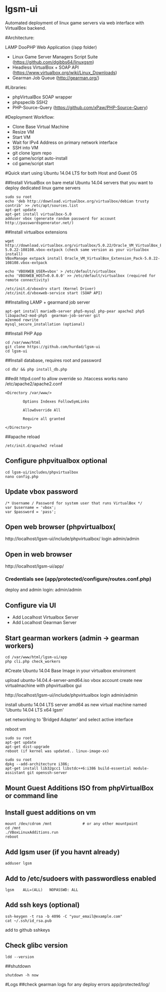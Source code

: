 # lgsm-ui

Automated deployment of linux game servers via web interface with VirtualBox backend.

#Architecture:

LAMP DooPHP Web Application (/app folder)
- Linux Game Server Managers Script Suite (https://github.com/dgibbs64/linuxgsm)
- Headless VirtualBox + SOAP API (https://www.virtualbox.org/wiki/Linux_Downloads)
- Gearman Job Queue (http://gearman.org/)

#Libraries:
- phpVirtualBox SOAP wrapper 
- phpspeclib SSH2
- PHP-Source-Query (https://github.com/xPaw/PHP-Source-Query)

#Deployment Workflow:

- Clone Base Virtual Machine
- Resize VM
- Start VM
- Wait for IPv4 Address on primary network interface
- SSH into VM
 - git clone lgsm repo
 - cd game/script auto-install
 - cd game/script start

#Quick start using Ubuntu 14.04 LTS for both Host and Guest OS

##Install VirtualBox on bare metal Ubuntu 14.04 servers that you want to deploy dedicated linux game servers
```
sudo su root
echo 'deb http://download.virtualbox.org/virtualbox/debian trusty contrib' >> /etc/apt/sources.list
apt-get update
apt-get install virtualbox-5.0
adduser vbox (generate random password for account http://passwordsgenerator.net/)
```

##Install virtualbox extensions
```
wget http://download.virtualbox.org/virtualbox/5.0.22/Oracle_VM_VirtualBox_Extension_Pack-5.0.22-108108.vbox-extpack (check same version as your virtualbox install)
VBoxManage extpack install Oracle_VM_VirtualBox_Extension_Pack-5.0.22-108108.vbox-extpack 

echo 'VBOXWEB_USER=vbox' > /etc/default/virtualbox
echo 'VBOXWEB_HOST=0.0.0.0' >> /etc/default/virtualbox (required for remote connectivity)

/etc/init.d/vboxdrv start (Kernel Driver)
/etc/init.d/vboxweb-service start (SOAP API)
```

##Installing LAMP + gearmand job server

```
apt-get install mariadb-server php5-mysql php-pear apache2 php5 libapache2-mod-php5  gearman-job-server git
a2enmod rewrite
mysql_secure_installation (optional)
```

##Install PHP App

```
cd /var/www/html
git clone https://github.com/hurdad/lgsm-ui
cd lgsm-ui
```

##Install database, requires root and password
```
cd db/ && php install_db.php
```

##edit httpd.conf to allow override so .htaccess works
nano /etc/apache2/apache2.conf 

```
<Directory /var/www/>

        Options Indexes FollowSymLinks

        AllowOverride All 

        Require all granted

</Directory>
```

##apache reload
```
/etc/init.d/apache2 reload
```

## Configure phpvitualbox optional
```
cd lgsm-ui/includes/phpvirtualbox
nano config.php
```

## Update vbox password
```
/* Username / Password for system user that runs VirtualBox */
var $username = 'vbox';
var $password = 'pass';
```

## Open web browser (phpvirtualbox(
http://localhost/lgsm-ui/include/phpvirtualbox/
login admin/admin

## Open in web browser
http://localhost/lgsm-ui/app/

### Credentials see (app/protected/configure/routes.conf.php)
deploy and admin login: admin/admin

##  Configure via UI
 - Add Localhost Virtualbox Server
 - Add Localhost Gearman Server

## Start gearman workers (admin -> gearman workers)
```
cd /var/www/html/lgsm-ui/app
php cli.php check_workers
```

#Create Ubuntu 14.04 Base Image in your virtualbox enviroment

upload ubuntu-14.04.4-server-amd64.iso  vbox account
create new virtualmachine  with phpvirtualbox gui

http://localhost/lgsm-ui/include/phpvirtualbox
login admin/admin

install ubuntu 14.04 LTS server amd64 as new virtual machine named 'Ubuntu 14.04 LTS x64 lgsm'

set networking to 'Bridged Adapter' and select active interface

reboot vm

```
sudo su root
apt-get update
apt-get dist-upgrade
reboot (if kernel was updated.. linux-image-xx)
```

```
sudo su root
dpkg --add-architecture i386;
apt-get install lib32gcc1 libstdc++6:i386 build-essential module-assistant git openssh-server
```

## Mount Guest Additions ISO from phpVirtualBox or command line

## Install guest additions on vm
```
mount /dev/cdrom /mnt              # or any other mountpoint
cd /mnt
./VBoxLinuxAdditions.run
reboot
```
## Add lgsm user (if you havnt already)
```
adduser lgsm
```
## Add to /etc/sudoers with passwordless enabled
```
lgsm	ALL=(ALL)	NOPASSWD: ALL
```
## Add ssh keys (optional)
```
ssh-keygen -t rsa -b 4096 -C "your_email@example.com"
cat ~/.ssh/id_rsa.pub
```
add to github sshkeys
## Check glibc version
```
ldd --version
```

##shutdown
```
shutdown -h now
```

#Logs
##check gearman logs for any deploy errors
app/protected/log/




